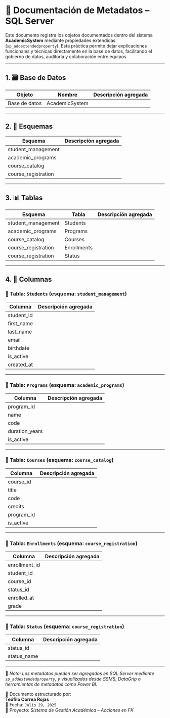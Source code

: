 # 🧩 Documentación de Metadatos – SQL Server

Este documento registra los objetos documentados dentro del sistema **AcademicSystem** mediante propiedades extendidas (`sp_addextendedproperty`). Esta práctica permite dejar explicaciones funcionales y técnicas directamente en la base de datos, facilitando el gobierno de datos, auditoría y colaboración entre equipos.

---

## 1. 🗃️ Base de Datos

| Objeto         | Nombre          | Descripción agregada                                      |
|----------------|-----------------|------------------------------------------------------------|
| Base de datos  | AcademicSystem  |                                                            |

---

## 2. 📁 Esquemas

| Esquema             | Descripción agregada                                          |
|---------------------|---------------------------------------------------------------|
| student_management  |                                                               |
| academic_programs   |                                                               |
| course_catalog      |                                                               |
| course_registration |                                                               |

---

## 3. 📊 Tablas

| Esquema             | Tabla         | Descripción agregada                                  |
|---------------------|---------------|--------------------------------------------------------|
| student_management  | Students      |                                                        |
| academic_programs   | Programs      |                                                        |
| course_catalog      | Courses       |                                                        |
| course_registration | Enrollments   |                                                        |
| course_registration | Status        |                                                        |

---

## 4. 🧬 Columnas

### 📄 Tabla: `Students` (esquema: `student_management`)

| Columna     | Descripción agregada                                    |
|-------------|----------------------------------------------------------|
| student_id  |                                                          |
| first_name  |                                                          |
| last_name   |                                                          |
| email       |                                                          |
| birthdate   |                                                          |
| is_active   |                                                          |
| created_at  |                                                          |

---

### 📄 Tabla: `Programs` (esquema: `academic_programs`)

| Columna         | Descripción agregada                                    |
|-----------------|----------------------------------------------------------|
| program_id      |                                                          |
| name            |                                                          |
| code            |                                                          |
| duration_years  |                                                          |
| is_active       |                                                          |

---

### 📄 Tabla: `Courses` (esquema: `course_catalog`)

| Columna     | Descripción agregada                                    |
|-------------|----------------------------------------------------------|
| course_id   |                                                          |
| title       |                                                          |
| code        |                                                          |
| credits     |                                                          |
| program_id  |                                                          |
| is_active   |                                                          |

---

### 📄 Tabla: `Enrollments` (esquema: `course_registration`)

| Columna       | Descripción agregada                                    |
|---------------|----------------------------------------------------------|
| enrollment_id |                                                          |
| student_id    |                                                          |
| course_id     |                                                          |
| status_id     |                                                          |
| enrolled_at   |                                                          |
| grade         |                                                          |

---

### 📄 Tabla: `Status` (esquema: `course_registration`)

| Columna     | Descripción agregada                                    |
|-------------|----------------------------------------------------------|
| status_id   |                                                          |
| status_name |                                                          |

---

📌 *Nota: Los metadatos pueden ser agregados en SQL Server mediante `sp_addextendedproperty`, y visualizados desde SSMS, DataGrip o herramientas de metadatos como Power BI.*

🧠 Documento estructurado por:  
**Teófilo Correa Rojas**  
📅 Fecha: `Julio 29, 2025`  
📁 Proyecto: *Sistema de Gestión Académica – Acciones en FK*